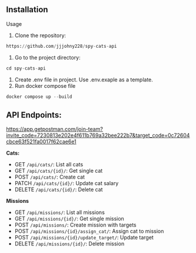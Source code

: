 ## **Installation**

Usage

1. Clone the repository:

```python
https://github.com/jjjohny228/spy-cats-api

```

1. Go to the project directory:

```python
cd spy-cats-api

```

1. Create .env file in project. Use .env.exaple as a template.
2. Run docker compose file

```python
docker compose up --build

```

## **API Endpoints:**
https://app.getpostman.com/join-team?invite_code=7230813e202e4f611b769a32bee222b7&target_code=0c72604cbce63f521fa0017f62cae6e1

**Cats:**

- GET `/api/cats/`: List all cats
- GET `/api/cats/{id}/`: Get single cat
- POST `/api/cats/`: Create cat
- PATCH `/api/cats/{id}/`: Update cat salary
- DELETE `/api/cats/{id}/`: Delete cat

**Missions**

- GET `/api/missions/`: List all missions
- GET `/api/missions/{id}/`: Get single mission
- POST `/api/missions/`: Create mission with targets
- POST `/api/missions/{id}/assign_cat/`: Assign cat to mission
- POST `/api/missions/{id}/update_target/`: Update target
- DELETE `/api/missions/{id}/`: Delete mission